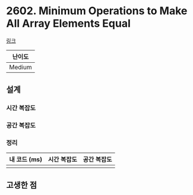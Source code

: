# 2602. Minimum Operations to Make All Array Elements Equal

[링크](https://leetcode.com/problems/minimum-operations-to-make-all-array-elements-equal/description/)

| 난이도 |
| :----: |
| Medium |

## 설계

### 시간 복잡도

### 공간 복잡도

### 정리

| 내 코드 (ms) | 시간 복잡도 | 공간 복잡도 |
| :----------: | :---------: | :---------: |
|              |             |             |

## 고생한 점
